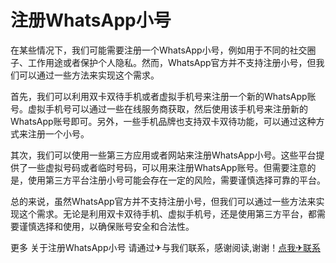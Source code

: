 # 注册WhatsApp小号

在某些情况下，我们可能需要注册一个WhatsApp小号，例如用于不同的社交圈子、工作用途或者保护个人隐私。然而，WhatsApp官方并不支持注册小号，但我们可以通过一些方法来实现这个需求。

首先，我们可以利用双卡双待手机或者虚拟手机号来注册一个新的WhatsApp账号。虚拟手机号可以通过一些在线服务商获取，然后使用该手机号来注册新的WhatsApp账号即可。另外，一些手机品牌也支持双卡双待功能，可以通过这种方式来注册一个小号。

其次，我们可以使用一些第三方应用或者网站来注册WhatsApp小号。这些平台提供了一些虚拟号码或者临时号码，可以用来注册WhatsApp账号。但需要注意的是，使用第三方平台注册小号可能会存在一定的风险，需要谨慎选择可靠的平台。

总的来说，虽然WhatsApp官方并不支持注册小号，但我们可以通过一些方法来实现这个需求。无论是利用双卡双待手机、虚拟手机号，还是使用第三方平台，都需要谨慎选择和使用，以确保账号安全和合法性。

更多 关于注册WhatsApp小号 请通过✈与我们联系，感谢阅读,谢谢！[点我✈联系](https://a.k02.cc)